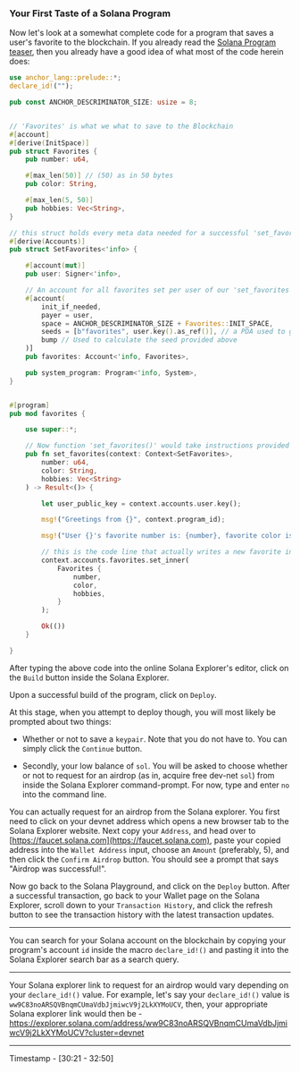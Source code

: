 <h3>Your First Taste of a Solana Program</h3>

Now let's look at a somewhat complete code for a program that saves a user's favorite to the blockchain. If you already read the [Solana Program teaser](Solana%20Program%20teaser.md), then you already have a good idea of what most of the code herein does:

```rs
use anchor_lang::prelude::*;
declare_id!("");

pub const ANCHOR_DESCRIMINATOR_SIZE: usize = 8;


// 'Favorites' is what we what to save to the Blockchain
#[account]
#[derive(InitSpace)]
pub struct Favorites {
    pub number: u64,

    #[max_len(50)] // (50) as in 50 bytes
    pub color: String,

    #[max_len(5, 50)]
    pub hobbies: Vec<String>,
}

// this struct holds every meta data needed for a successful 'set_favorites' action - the destination account to add a favorite to, the signer (instruction runner), & the system_program
#[derive(Accounts)]
pub struct SetFavorites<'info> {

    #[account(mut)]
    pub user: Signer<'info>,

    // An account for all favorites set per user of our 'set_favorites' instruction handler
    #[account(
        init_if_needed,
        payer = user,
        space = ANCHOR_DESCRIMINATOR_SIZE + Favorites::INIT_SPACE,
        seeds = [b"favorites", user.key().as_ref()], // a PDA used to give a non-user account (e.g, 'Favorites') an address on the Blockchain
        bump // Used to calculate the seed provided above
    )]
    pub favorites: Account<'info, Favorites>,

    pub system_program: Program<'info, System>,
}


#[program]
pub mod favorites {

    use super::*;

    // Now function 'set_favorites()' would take instructions provided by clients, run them, and then save the results to the Blockchain
    pub fn set_favorites(context: Context<SetFavorites>,
        number: u64,
        color: String,
        hobbies: Vec<String>
    ) -> Result<()> {

        let user_public_key = context.accounts.user.key();

        msg!("Greetings from {}", context.program_id);

        msg!("User {}'s favorite number is: {number}, favorite color is: {color}, and hobbies are: {hobbies:?}", user_public_key);

        // this is the code line that actually writes a new favorite into the favorites account
        context.accounts.favorites.set_inner(
            Favorites {
                number,
                color,
                hobbies,
            }
        );

        Ok(())
    }

}
```

After typing the above code into the online Solana Explorer's editor, click on the `Build` button inside the Solana Explorer.

Upon a successful build of the program, click on `Deploy`.

At this stage, when you attempt to deploy though, you will most likely be prompted about two things:

- Whether or not to save a `keypair`. Note that you do not have to. You can simply click the `Continue` button.

- Secondly, your low balance of `sol`. You will be asked to choose whether or not to request for an airdrop (as in, acquire free dev-net `sol`) from inside the Solana Explorer command-prompt. For now, type and enter `no` into the command line.

You can actually request for an airdrop from the Solana explorer. You first need to click on your devnet address which opens a new browser tab to the Solana Explorer website. Next copy your `Address`, and head over to [https://faucet.solana.com](https://faucet.solana.com), paste your copied address into the `Wallet Address` input, choose an `Amount` (preferably, 5), and then click the `Confirm Airdrop` button. You should see a prompt that says "Airdrop was successful!".

Now go back to the Solana Playground, and click on the `Deploy` button. After a successful transaction, go back to your Wallet page on the Solana Explorer, scroll down to your `Transaction History`, and click the refresh button to see the transaction history with the latest transaction updates.

---

You can search for your Solana account on the blockchain by copying your program's account `id` inside the macro `declare_id!()` and pasting it into the Solana Explorer search bar as a search query.

---

Your Solana explorer link to request for an airdrop would vary depending on your `declare_id!()` value. For example, let's say your `declare_id!()` value is `ww9C83noARSQVBnqmCUmaVdbJjmiwcV9j2LkXYMoUCV`, then, your appropriate Solana explorer link would then be - https://explorer.solana.com/address/ww9C83noARSQVBnqmCUmaVdbJjmiwcV9j2LkXYMoUCV?cluster=devnet

---

Timestamp - [30:21 - 32:50]
